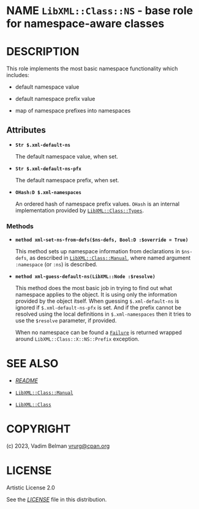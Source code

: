 NAME `LibXML::Class::NS` - base role for namespace-aware classes
================================================================

DESCRIPTION
===========

This role implements the most basic namespace functionality which includes:

  * default namespace value

  * default namespace prefix value

  * map of namespace prefixes into namespaces

Attributes
----------

  * **`Str $.xml-default-ns`**

    The default namespace value, when set.

  * **`Str $.xml-default-ns-pfx`**

    The default namespace prefix, when set.

  * **`OHash:D $.xml-namespaces`**

    An ordered hash of namespace prefix values. `OHash` is an internal implementation provided by [`LibXML::Class::Types`](Types.md).

### Methods

  * **`method xml-set-ns-from-defs($ns-defs, Bool:D :$override = True)`**

    This method sets up namespace information from declarations in `$ns-defs`, as described in [`LibXML::Class::Manual`](Manual.md), where named argument `:namespace` (or `:ns`) is described.

  * **`method xml-guess-default-ns(LibXML::Node :$resolve)`**

    This method does the most basic job in trying to find out what namespace applies to the object. It is using only the information provided by the object itself. When guessing `$.xml-default-ns` is ignored if `$.xml-default-ns-pfx` is set. And if the prefix cannot be resolved using the local definitions in `$.xml-namespaces` then it tries to use the `$resolve` parameter, if provided.

    When no namespace can be found a [`Failure`](https://docs.raku.org/type/Failure) is returned wrapped around `LibXML::Class::X::NS::Prefix` exception.

SEE ALSO
========

  * [*README*](../../../../README.md)

  * [`LibXML::Class::Manual`](Class/Manual.md)

  * [`LibXML::Class`](../Class.md)

COPYRIGHT
=========

(c) 2023, Vadim Belman <vrurg@cpan.org>

LICENSE
=======

Artistic License 2.0

See the [*LICENSE*](../../../../LICENSE) file in this distribution.

